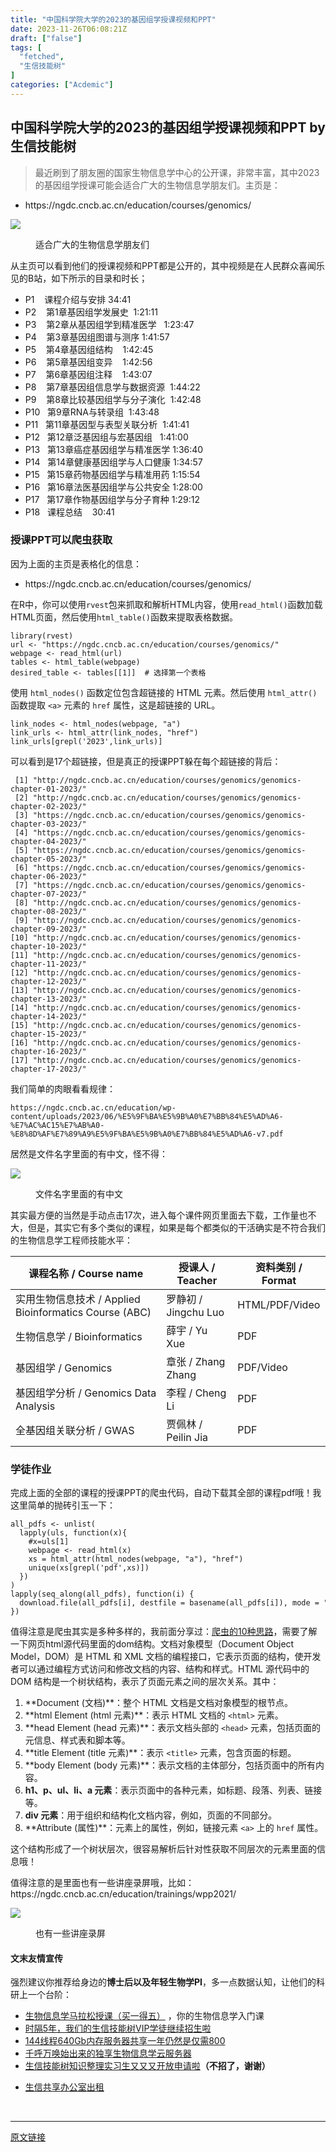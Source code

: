 ```yaml
---
title: "中国科学院大学的2023的基因组学授课视频和PPT"
date: 2023-11-26T06:08:21Z
draft: ["false"]
tags: [
  "fetched",
  "生信技能树"
]
categories: ["Acdemic"]
---
```

中国科学院大学的2023的基因组学授课视频和PPT by 生信技能树
------
<div><section data-tool="mdnice编辑器" data-website="https://www.mdnice.com"><blockquote data-tool="mdnice编辑器"><p>最近刷到了朋友圈的国家生物信息学中心的公开课，非常丰富，其中2023的基因组学授课可能会适合广大的生物信息学朋友们。主页是：</p></blockquote><ul data-tool="mdnice编辑器"><li><section>https://ngdc.cncb.ac.cn/education/courses/genomics/</section></li></ul><p><img data-galleryid="" data-ratio="0.5722222222222222" data-s="300,640" data-src="https://mmbiz.qpic.cn/mmbiz_png/cZNhZQ6j4wycDibSvfFGJV1ypLiaaEqaSKKSwYV5DRiaPtOXGACV0Ll0t5NMhWAFwicVdgmrMy9JuzyE4WHfOA2u1Q/640?wx_fmt=png&amp;from=appmsg" data-type="png" data-w="1080" src="https://mmbiz.qpic.cn/mmbiz_png/cZNhZQ6j4wycDibSvfFGJV1ypLiaaEqaSKKSwYV5DRiaPtOXGACV0Ll0t5NMhWAFwicVdgmrMy9JuzyE4WHfOA2u1Q/640?wx_fmt=png&amp;from=appmsg"></p><figure data-tool="mdnice编辑器"><figcaption>适合广大的生物信息学朋友们</figcaption></figure><p data-tool="mdnice编辑器">从主页可以看到他们的授课视频和PPT都是公开的，其中视频是在人民群众喜闻乐见的B站，如下所示的目录和时长；</p><ul data-tool="mdnice编辑器"><li><section>P1    课程介绍与安排 34:41</section></li><li><section>P2    第1章基因组学发展史  1:21:11</section></li><li><section>P3    第2章从基因组学到精准医学   1:23:47</section></li><li><section>P4    第3章基因组图谱与测序 1:41:57</section></li><li><section>P5    第4章基因组结构    1:42:45</section></li><li><section>P6    第5章基因组变异    1:42:56</section></li><li><section>P7    第6章基因组注释    1:43:07</section></li><li><section>P8    第7章基因组信息学与数据资源  1:44:22</section></li><li><section>P9    第8章比较基因组学与分子演化  1:42:48</section></li><li><section>P10   第9章RNA与转录组  1:43:48</section></li><li><section>P11   第11章基因型与表型关联分析  1:41:41</section></li><li><section>P12   第12章泛基因组与宏基因组   1:41:00</section></li><li><section>P13   第13章癌症基因组学与精准医学 1:36:40</section></li><li><section>P14   第14章健康基因组学与人口健康 1:34:57</section></li><li><section>P15   第15章药物基因组学与精准用药 1:15:54</section></li><li><section>P16   第16章法医基因组学与公共安全 1:28:00</section></li><li><section>P17   第17章作物基因组学与分子育种 1:29:12</section></li><li><section>P18   课程总结    30:41</section></li></ul><h3 data-tool="mdnice编辑器"><span></span>授课PPT可以爬虫获取<span></span></h3><p data-tool="mdnice编辑器">因为上面的主页是表格化的信息：</p><ul data-tool="mdnice编辑器"><li><section>https://ngdc.cncb.ac.cn/education/courses/genomics/</section></li></ul><p data-tool="mdnice编辑器">在R中，你可以使用<code>rvest</code>包来抓取和解析HTML内容，使用<code>read_html()</code>函数加载HTML页面，然后使用<code>html_table()</code>函数来提取表格数据。</p><pre data-tool="mdnice编辑器"><span></span><code>library(rvest)<br>url &lt;- <span>"https://ngdc.cncb.ac.cn/education/courses/genomics/"</span><br>webpage &lt;- read_html(url) <br>tables &lt;- html_table(webpage)<br>desired_table &lt;- tables[[1]]  <span># 选择第一个表格</span><br></code></pre><p data-tool="mdnice编辑器">使用 <code>html_nodes()</code> 函数定位包含超链接的 HTML 元素。然后使用 <code>html_attr()</code> 函数提取 <code>&lt;a&gt;</code> 元素的 <code>href</code> 属性，这是超链接的 URL。</p><pre data-tool="mdnice编辑器"><span></span><code>link_nodes &lt;- html_nodes(webpage, <span>"a"</span>)<br>link_urls &lt;- html_attr(link_nodes, <span>"href"</span>)<br>link_urls[grepl(<span>'2023'</span>,link_urls)]<br></code></pre><p data-tool="mdnice编辑器">可以看到是17个超链接，但是真正的授课PPT躲在每个超链接的背后：</p><pre data-tool="mdnice编辑器"><span></span><code> [1] <span>"http://ngdc.cncb.ac.cn/education/courses/genomics/genomics-chapter-01-2023/"</span> <br> [2] <span>"http://ngdc.cncb.ac.cn/education/courses/genomics/genomics-chapter-02-2023/"</span> <br> [3] <span>"https://ngdc.cncb.ac.cn/education/courses/genomics/genomics-chapter-03-2023/"</span><br> [4] <span>"https://ngdc.cncb.ac.cn/education/courses/genomics/genomics-chapter-04-2023/"</span><br> [5] <span>"https://ngdc.cncb.ac.cn/education/courses/genomics/genomics-chapter-05-2023/"</span><br> [6] <span>"https://ngdc.cncb.ac.cn/education/courses/genomics/genomics-chapter-06-2023/"</span><br> [7] <span>"https://ngdc.cncb.ac.cn/education/courses/genomics/genomics-chapter-07-2023/"</span><br> [8] <span>"http://ngdc.cncb.ac.cn/education/courses/genomics/genomics-chapter-08-2023/"</span> <br> [9] <span>"http://ngdc.cncb.ac.cn/education/courses/genomics/genomics-chapter-09-2023/"</span> <br>[10] <span>"http://ngdc.cncb.ac.cn/education/courses/genomics/genomics-chapter-10-2023/"</span> <br>[11] <span>"http://ngdc.cncb.ac.cn/education/courses/genomics/genomics-chapter-11-2023/"</span> <br>[12] <span>"http://ngdc.cncb.ac.cn/education/courses/genomics/genomics-chapter-12-2023/"</span> <br>[13] <span>"http://ngdc.cncb.ac.cn/education/courses/genomics/genomics-chapter-13-2023/"</span> <br>[14] <span>"http://ngdc.cncb.ac.cn/education/courses/genomics/genomics-chapter-14-2023/"</span> <br>[15] <span>"http://ngdc.cncb.ac.cn/education/courses/genomics/genomics-chapter-15-2023/"</span> <br>[16] <span>"http://ngdc.cncb.ac.cn/education/courses/genomics/genomics-chapter-16-2023/"</span> <br>[17] <span>"http://ngdc.cncb.ac.cn/education/courses/genomics/genomics-chapter-17-2023/"</span> <br></code></pre><p data-tool="mdnice编辑器">我们简单的肉眼看看规律：</p><pre data-tool="mdnice编辑器"><span></span><code>https://ngdc.cncb.ac.cn/education/wp-content/uploads/2023/06/%E5%9F%BA%E5%9B%A0%E7%BB%84%E5%AD%A6-%E7%AC%AC15%E7%AB%A0-%E8%8D%AF%E7%89%A9%E5%9F%BA%E5%9B%A0%E7%BB%84%E5%AD%A6-v7.pdf<br></code></pre><p data-tool="mdnice编辑器">居然是文件名字里面的有中文，怪不得：</p><p><img data-galleryid="" data-ratio="0.5546296296296296" data-s="300,640" data-src="https://mmbiz.qpic.cn/mmbiz_png/cZNhZQ6j4wycDibSvfFGJV1ypLiaaEqaSKOOrOma7d30wRl9kbtRib9auGdH1ibY0JLMu2ic03mmnjv1iaYIAuhOye6w/640?wx_fmt=png&amp;from=appmsg" data-type="png" data-w="1080" src="https://mmbiz.qpic.cn/mmbiz_png/cZNhZQ6j4wycDibSvfFGJV1ypLiaaEqaSKOOrOma7d30wRl9kbtRib9auGdH1ibY0JLMu2ic03mmnjv1iaYIAuhOye6w/640?wx_fmt=png&amp;from=appmsg"></p><figure data-tool="mdnice编辑器"><figcaption>文件名字里面的有中文</figcaption></figure><p data-tool="mdnice编辑器">其实最方便的当然是手动点击17次，进入每个课件网页里面去下载，工作量也不大，但是，其实它有多个类似的课程，如果是每个都类似的干活确实是不符合我们的生物信息学工程师技能水平：</p><section data-tool="mdnice编辑器"><table><thead><tr><th>课程名称 / Course name</th><th>授课人 / Teacher</th><th>资料类别 / Format</th></tr></thead><tbody><tr><td>实用生物信息技术 / Applied Bioinformatics Course (ABC)</td><td>罗静初 / Jingchu Luo</td><td>HTML/PDF/Video</td></tr><tr><td>生物信息学 / Bioinformatics</td><td>薛宇 / Yu Xue</td><td>PDF</td></tr><tr><td>基因组学 / Genomics</td><td>章张 / Zhang Zhang</td><td>PDF/Video</td></tr><tr><td>基因组学分析 / Genomics Data Analysis</td><td>李程 / Cheng Li</td><td>PDF</td></tr><tr><td>全基因组关联分析 / GWAS</td><td>贾佩林 / Peilin Jia</td><td>PDF</td></tr></tbody></table></section><h3 data-tool="mdnice编辑器"><span></span>学徒作业<span></span></h3><p data-tool="mdnice编辑器">完成上面的全部的课程的授课PPT的爬虫代码，自动下载其全部的课程pdf哦！我这里简单的抛砖引玉一下：</p><pre data-tool="mdnice编辑器"><span></span><code>all_pdfs &lt;- unlist(<br>  lapply(uls, <span>function</span>(x){<br>    <span>#x=uls[1]</span><br>    webpage &lt;- read_html(x) <br>    xs = html_attr(html_nodes(webpage, <span>"a"</span>), <span>"href"</span>)<br>    unique(xs[grepl(<span>'pdf'</span>,xs)])<br>  })<br>)<br>lapply(seq_along(all_pdfs), <span>function</span>(i) {<br>  download.file(all_pdfs[i], destfile = basename(all_pdfs[i]), mode = <span>"wb"</span>)<br>})<br></code></pre><p data-tool="mdnice编辑器">值得注意是爬虫其实是多种多样的，我前面分享过：<a href="https://mp.weixin.qq.com/s?__biz=MzAxMDkxODM1Ng==&amp;mid=2247526527&amp;idx=2&amp;sn=6a68280d6beda359d2848beac35c1d32&amp;scene=21#wechat_redirect" data-linktype="2">爬虫的10种思路</a>，需要了解一下网页html源代码里面的dom结构。文档对象模型（Document Object Model，DOM）是 HTML 和 XML 文档的编程接口，它表示页面的结构，使开发者可以通过编程方式访问和修改文档的内容、结构和样式。HTML 源代码中的 DOM 结构是一个树状结构，表示了页面元素之间的层次关系。其中：</p><ol data-tool="mdnice编辑器"><li><section>**Document (文档)**：整个 HTML 文档是文档对象模型的根节点。</section></li><li><section>**html Element (html 元素)**：表示 HTML 文档的 <code>&lt;html&gt;</code> 元素。</section></li><li><section>**head Element (head 元素)**：表示文档头部的 <code>&lt;head&gt;</code> 元素，包括页面的元信息、样式表和脚本等。</section></li><li><section>**title Element (title 元素)**：表示 <code>&lt;title&gt;</code> 元素，包含页面的标题。</section></li><li><section>**body Element (body 元素)**：表示文档的主体部分，包括页面中的所有内容。</section></li><li><section><strong>h1、p、ul、li、a 元素</strong>：表示页面中的各种元素，如标题、段落、列表、链接等。</section></li><li><section><strong>div 元素</strong>：用于组织和结构化文档内容，例如，页面的不同部分。</section></li><li><section>**Attribute (属性)**：元素上的属性，例如，链接元素 <code>&lt;a&gt;</code> 上的 <code>href</code> 属性。</section></li></ol><p data-tool="mdnice编辑器">这个结构形成了一个树状层次，很容易解析后针对性获取不同层次的元素里面的信息哦！</p><p data-tool="mdnice编辑器">值得注意的是里面也有一些讲座录屏哦，比如：https://ngdc.cncb.ac.cn/education/trainings/wpp2021/</p><p><img data-galleryid="" data-ratio="1.0555555555555556" data-s="300,640" data-src="https://mmbiz.qpic.cn/mmbiz_png/cZNhZQ6j4wycDibSvfFGJV1ypLiaaEqaSKpuhrSHic2DjOsl6k9VWqSBou7nxcNeyTwcaQPWlFWyqpUiaPSqJl8q4A/640?wx_fmt=png&amp;from=appmsg" data-type="png" data-w="1080" src="https://mmbiz.qpic.cn/mmbiz_png/cZNhZQ6j4wycDibSvfFGJV1ypLiaaEqaSKpuhrSHic2DjOsl6k9VWqSBou7nxcNeyTwcaQPWlFWyqpUiaPSqJl8q4A/640?wx_fmt=png&amp;from=appmsg"></p><figure data-tool="mdnice编辑器"><figcaption>也有一些讲座录屏</figcaption></figure></section><h4 data-tool="mdnice编辑器">文末友情宣传</h4><p data-tool="mdnice编辑器">强烈建议你推荐给身边的<strong>博士后以及年轻生物学PI</strong>，多一点数据认知，让他们的科研上一个台阶：</p><ul data-tool="mdnice编辑器"><li><section><a target="_blank" href="http://mp.weixin.qq.com/s?__biz=MzAxMDkxODM1Ng==&amp;mid=2247526014&amp;idx=1&amp;sn=44afb387fc49b89276386e5182db7bc9&amp;chksm=9b4b26c5ac3cafd35616b2fe9df7fea664e59d75e9970feb322a477beb222ac023f7daebb3dc&amp;scene=21#wechat_redirect" textvalue="生物信息学马拉松授课（买一得‍五）" linktype="text" imgurl="" imgdata="null" data-itemshowtype="0" tab="innerlink" data-linktype="2" hasload="1">生物信息学马拉松授课（买一得五）</a> ，你的生物信息学入门课</section></li><li><section><a target="_blank" href="http://mp.weixin.qq.com/s?__biz=MzAxMDkxODM1Ng==&amp;mid=2247524148&amp;idx=1&amp;sn=7806da6feb41a36493c519c1cfc1d3ac&amp;chksm=9b4bdf8fac3c569960369602f1ef26639cb366b250f233b2297d1f059471c0458335bfc0b829&amp;scene=21#wechat_redirect" textvalue="时隔5年，我们的生信技能树VIP学徒继续招生啦" linktype="text" imgurl="" imgdata="null" data-itemshowtype="0" tab="innerlink" data-linktype="2" hasload="1">时隔5年，我们的生信技能树VIP学徒继续招生啦</a><br></section></li><li><section><a target="_blank" href="http://mp.weixin.qq.com/s?__biz=MzAxMDkxODM1Ng==&amp;mid=2247522831&amp;idx=2&amp;sn=1744efdf428465425a145ff3a982198b&amp;chksm=9b4bdab4ac3c53a28fbecbbff4f254f470b54a7a20468bb753b295b930315e1ec45bcbabc10b&amp;scene=21#wechat_redirect" textvalue="144线程640Gb内存服务器共享一年‍仍然是仅需800" linktype="text" imgurl="" imgdata="null" data-itemshowtype="0" tab="innerlink" data-linktype="2" hasload="1">144线程640Gb内存服务器共享一年仍然是仅需800</a></section></li><li><section><a target="_blank" href="http://mp.weixin.qq.com/s?__biz=MzAxMDkxODM1Ng==&amp;mid=2247519765&amp;idx=1&amp;sn=ce5a8c8182f854c88043059f8c2cb9ff&amp;chksm=9b4bceaeac3c47b88c19941d43dbb1401f3a92206481a0afc41159927868199643f795d62a7e&amp;scene=21#wechat_redirect" textvalue="千呼万唤始出来的独享生物信息学云服务器" linktype="text" imgurl="" imgdata="null" data-itemshowtype="0" tab="innerlink" data-linktype="2" hasload="1">千呼万唤始出来的独享生物信息学云服务器</a></section></li><li><section><a target="_blank" href="http://mp.weixin.qq.com/s?__biz=MzAxMDkxODM1Ng==&amp;mid=2247519765&amp;idx=1&amp;sn=ce5a8c8182f854c88043059f8c2cb9ff&amp;chksm=9b4bceaeac3c47b88c19941d43dbb1401f3a92206481a0afc41159927868199643f795d62a7e&amp;scene=21#wechat_redirect" textvalue="千呼万唤始出来的独享生物信息学云服务器" linktype="text" imgurl="" imgdata="null" data-itemshowtype="0" tab="innerlink" data-linktype="2" hasload="1"></a><a target="_blank" href="http://mp.weixin.qq.com/s?__biz=MzAxMDkxODM1Ng==&amp;mid=2247524275&amp;idx=1&amp;sn=fa592ee29f636f34387491d0fceadd8e&amp;chksm=9b4bdf08ac3c561e0881974b3817beb0a0e514dc1a8df4c34c2b6653da6fa78e09acb03c70c2&amp;scene=21#wechat_redirect" textvalue="生信技能树知识整理实习生又又又开放申请啦" linktype="text" imgurl="" imgdata="null" data-itemshowtype="0" tab="innerlink" data-linktype="2" hasload="1">生信技能树知识整理实习生又又又开放申请啦</a><span><strong>（不招了，谢谢）</strong></span></section></li><li><p><a target="_blank" href="http://mp.weixin.qq.com/s?__biz=MzAxMDkxODM1Ng==&amp;mid=2247524432&amp;idx=1&amp;sn=5b33b0c6807a9e6939c332c58fabff89&amp;chksm=9b4b20ebac3ca9fdb3d8bfaf2bef5552f64eb70e7fae557cc7197fb1a23b3e8bc31b585bf829&amp;scene=21#wechat_redirect" textvalue="生信共享办公室出租" linktype="text" imgurl="" imgdata="null" data-itemshowtype="0" tab="innerlink" data-linktype="2" hasload="1">生信共享办公室出租</a></p></li></ul><p> </p><p><mp-style-type data-value="3"></mp-style-type></p></div>  
<hr>
<a href="https://mp.weixin.qq.com/s/Xp3s4ewJEyKrdBfaJBbo2A",target="_blank" rel="noopener noreferrer">原文链接</a>
